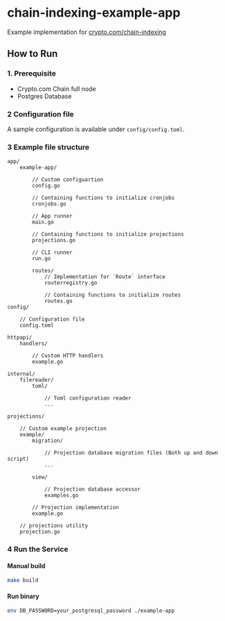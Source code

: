 # chain-indexing-example-app

Example implementation for [crypto.com/chain-indexing](https://github.com/crypto-com/chain-indexing)

## How to Run

### 1. Prerequisite

- Crypto.com Chain full node
- Postgres Database

### 2 Configuration file

A sample configuration is available under `config/config.toml`.

### 3 Example file structure

```
app/
    example-app/
    
        // Custom configuartion
        config.go
        
        // Containing functions to initialize cronjobs
        cronjobs.go
        
        // App runner
        main.go
        
        // Containing functions to initialize projections
        projections.go
        
        // CLI runner
        run.go
        
        routes/
            // Implementation for `Route` interface
            routerregistry.go
            
            // Containing functions to initialize routes
            routes.go
config/

    // Configuration file
    config.toml
    
httpapi/
    handlers/
    
        // Custom HTTP handlers
        example.go
    
internal/
    filereader/
        toml/
        
            // Toml configuration reader
            ...
            
projections/

    // Custom example projection
    example/
        migration/
        
            // Projection database migration files (Both up and down script)
            ...
        
        view/
        
            // Projection database accessor
            examples.go
            
        // Projection implementation
        example.go
    
    // projections utility
    projection.go
```


### 4 Run the Service

#### Manual build

```bash
make build
```

#### Run binary

```bash
env DB_PASSWORD=your_postgresql_password ./example-app
```
